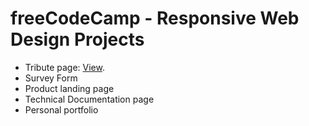 # freeCodeCamp - Responsive Web Design Projects

- Tribute page: [View](https://5e4422eb7607ce4d87d55933--inspiring-allen-29579f.netlify.com/).
- Survey Form
- Product landing page
- Technical Documentation page
- Personal portfolio
